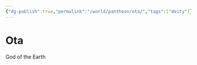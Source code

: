 ```yaml
---
{"dg-publish":true,"permalink":"/world/pantheon/ota/","tags":["deity"]}
---
```


# Ota
God of the Earth